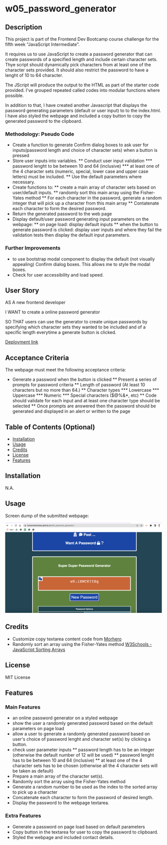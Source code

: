 # w05_password_generator

## Description

This project is part of the Frontend Dev Bootcamp course challenge for the fifth week "JavaScript Intermediate". 

It requires us to use JavaScript to create a password generator that can create passwords of a specified length and include certain character sets. Thye script should dynamically pick characters from at least one of the character sets provided. It should also restrict the password to have a lenght of 10 to 64 character.

The JScript will produce the output to the HTML as part of the starter code provided. I've grouped repeated called codes into modular functions where possible.

In addition to that, I have created another Javascript that displays the password generating parameters (default or user input) to to the index.html. I have also styled the webpage and included a copy button to copy the generated password to the clipboard.



### Methodology: Pseudo Code
* Create a function to generate Confirm dialog boxes to ask user for inputs(password length and choice of character sets) when a button is pressed
* Store user inputs into variables.
    ** Conduct user input validation
        *** password lenght to be between 10 and 64 (inclusive)
        *** at least one of the 4 character sets (numeric, special, lower case and upper case letters) must be included.
    ** Use the default parameters where necessary.
* Create functions to:
    ** create a main array of character sets based on user/default inputs.
    ** randomly sort this main array using the Fisher-Yates method
    ** For each character in the password, generate a random integer that will pick up a character from this main array
    ** Contatenate each character to form the desired password.
* Return the generated password to the web page
* Display default/user password generating input parameters on the webpage:
    ** on page load: display default inputs 
    ** when the button to generate password is clicked: display user inputs and where they fail the validation tests then display the default input parameters.



### Further Improvements

* to use bootstrap modal component to display the default (not visually appealing) Confirm dialog boxes. This allows me to style the modal boxes.
* Check for user accessibility and load speed.



## User Story

AS A new frontend developer

I WANT to create a online password generator 

SO THAT users can use the generator to create unique passwords by specifying which character sets they wanted to be included and of a specific length everytime a generate button is clicked.

[Deployment link](https://havetimedrinktea.github.io/w05_password_generator/)


## Acceptance Criteria

The webpage must meet the following acceptance criteria:

* Generate a password when the button is clicked
    ** Present a series of prompts for password criteria
    ** Length of password (At least 10 characters but no more than 64.)
    ** Character types
        *** Lowercase
        *** Uppercase
        *** Numeric
        *** Special characters ($@%&\*, etc)
    ** Code should validate for each input and at least one character type should be selected
    ** Once prompts are answered then the password should be generated and displayed in an alert or written to the page



## Table of Contents (Optional)

* [Installation](#installation)
* [Usage](#usage)
* [Credits](#credits)
* [License](#license)
* [Features](#features)


## Installation

N.A.


## Usage 

Screen dump of the submitted webpage:


![Deployed Webpage](assets/images/password_generator_pei_wang.png)



## Credits

* Customize copy textarea content code from [Morhero](https://codepen.io/MORHERO/pen/JLPzyB)
* Randomly sort an array using the Fisher-Yates method [W3Schools - JavaScript Sorting Arrays](https://www.w3schools.com/js/js_array_sort.asp)


## License

MIT License



## Features

### Main Features
* an online password generator on a styled webpage
* show the user a randomly generated password based on the default parameters on page load
* allow a user to generate a randomly generated password based on user's choice of password lenght and character set(s) by clicking a button.
* check user parameter inputs
    ** password length has to be an integer (otherwise the default number of 12 will be used)
    ** password lenght has to be between 10 and 64 (inclusive)
    ** at least one of the 4 character sets has to be chosen (otherwise all the 4 character sets will be taken as default)
* Prepare a main array of the character set(s).
* Randomly sort the array using the Fisher-Yates method
* Generate a random number to be used as the index to the sorted array to pick up a character
* Concatenate each character to form the password of desired length.
* Display the password to the webpage textarea.

### Extra Features
* Generate a password on page load based on default parameters
* Copy button in the textarea for user to copy the password to clipboard.
* Styled the webpage and included contact details.



